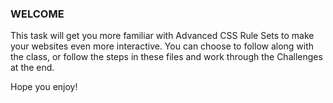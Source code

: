 ### WELCOME

This task will get you more familiar with Advanced CSS Rule Sets to make your websites even more interactive. You can choose to follow along with the class, or follow the steps in these files and work through the Challenges at the end. 

Hope you enjoy!
